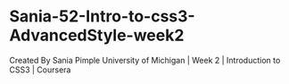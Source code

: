 # Sania-52-Intro-to-css3-AdvancedStyle-week2

Created By Sania Pimple 
University of Michigan | Week 2 | Introduction to CSS3 | Coursera 
